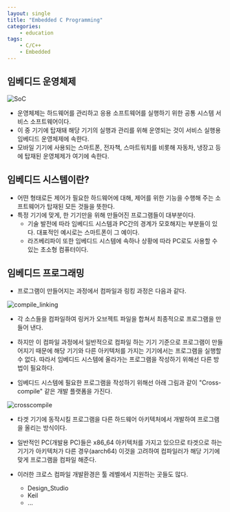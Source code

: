 ```yaml
---
layout: single
title: "Embedded C Programming"
categories:
    - education
tags: 
    - C/C++
    - Embedded
---
```


## 임베디드 운영체제

![SoC](../../assets/img/embed/SoC.jpg)

- 운영체제는 하드웨어를 관리하고 응용 소프트웨어를 실행하기 위한 공통 시스템 서비스 소프트웨어이다.
- 이 중 기기에 탑재돼 해당 기기의 실행과 관리를 위해 운영되는 것이 서비스 실행용 임베디드 운영체제에 속한다.
- 모바일 기기에 사용되는 스마트폰, 전자책, 스마트워치를 비롯해 자동차, 냉장고 등에 탑재된 운영체제가 여기에 속한다.



## 임베디드 시스템이란?

- 어떤 형태로든 제어가 필요한 하드웨어에 대해, 제어를 위한 기능을 수행해 주는 소프트웨어가 탑재된 모든 것들을 뜻한다.
- 특정 기기에 맞게, 한 기기만을 위해 만들어진 프로그램들이 대부분이다.
  - 기술 발전에 따라 임베디드 시스템과 PC간의 경계가 모호해지는 부분들이 있다. 대표적인 예시로는 스마트폰이 그 예이다.
  - 라즈베리파이 또한 임베디드 시스템에 속하나 상황에 따라 PC로도 사용할 수 있는 초소형 컴퓨터이다.



## 임베디드 프로그래밍

- 프로그램이 만들어지는 과정에서 컴파일과 링킹 과정은 다음과 같다.

![compile_linking](../../assets/img/embed/compile_linking.png)

- 각 소스들을 컴파일하여 링커가 오브젝트 파일을 합쳐서 최종적으로 프로그램을 만들어 낸다.
- 하지만 이 컴파일 과정에서 일반적으로 컴파일 하는 기기 기준으로 프로그램이 만들어지기 때문에 해당 기기와 다른 아키텍처를 가지는 기기에서는 프로그램을 실행할 수 없다. 따라서 임베디드 시스템에 올라가는 프로그램을 작성하기 위해선 다른 방법이 필요하다.



- 임베디드 시스템에 필요한 프로그램을 작성하기 위해선 아래 그림과 같이 "Cross-compile" 같은 개발 플랫폼을 가진다.

![crosscompile](../../assets/img/embed/crosscompile.png)

- 타겟 기기에 동작시킬 프로그램을 다른 하드웨어 아키텍처에서 개발하여 프로그램을 올리는 방식이다.

- 일반적인 PC(개발용 PC)들은 x86_64 아키텍처를 가지고 있으므로 타겟으로 하는 기기가 아키텍처가 다른 경우(aarch64) 이것을 고려하여 컴파일러가 해당 기기에 맞게 프로그램을 컴파일 해준다.

- 이러한 크로스 컴파일 개발환경은 툴 레벨에서 지원하는 곳들도 많다.

  - Design_Studio
  - Keil
  - ...

  

